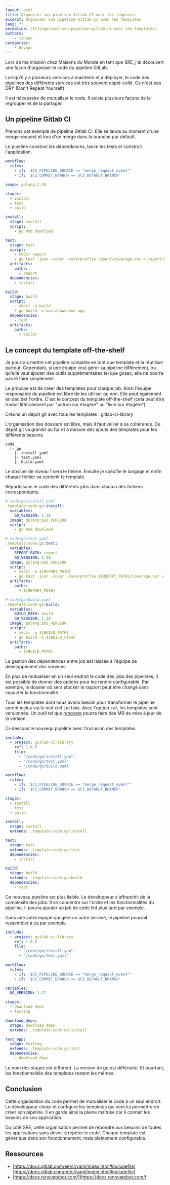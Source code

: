 ```yaml
---
layout: post
title: Organiser son pipeline Gitlab CI avec les templates
excerpt: Organiser son pipeline Gitlab CI avec les templates
lang: fr
permalink: /fr/organiser-son-pipeline-gitlab-ci-avec-les-templates/
authors:
    - tthuon
categories:
    - devops
---
```


Lors de ma mission chez Maisons du Monde en tant que SRE, j'ai découvert une façon d'organiser le code du pipeline GitLab.

Lorsqu'il y a plusieurs services à maintenir et à déployer, le code des pipelines des différents
services est très souvent copié-collé. Ce n'est pas DRY (Don't Repeat Yourself).

Il est nécessaire de mutualiser le code. Il existe plusieurs façons de le regrouper et de la partager.

## Un pipeline Gitlab CI

Prenons cet exemple de pipeline Gitlab CI. Elle se lance au moment d'une merge-request
et lors d'un merge dans la branche par défault.

Le pipeline construit les dépendances, lance les tests et construit l'application.

```yaml
workflow:
  rules:
    - if: '$CI_PIPELINE_SOURCE == "merge_request_event"'
    - if: '$CI_COMMIT_BRANCH == $CI_DEFAULT_BRANCH'

image: golang:1.18

stages:
  - install
  - test
  - build

install:
  stage: install
  script:
    - go mod download

test:
  stage: test
  script:
    - mkdir report
    - go test -json -cover -coverprofile report/coverage.out > report/unittest.json
  artifacts:
    paths:
      - report
  dependencies:
    - install

build:
  stage: build
  script:
    - mkdir -p build
    - go build -o build/awesome-app
  dependencies:
    - test
  artifacts:
    paths:
      - build/
```

## Le concept du template off-the-shelf

Je pourrais mettre cet pipeline complète en tant que template et la réutiliser partout. Cependant, si
une équipe veut gérer sa pipeline différement, ou qu'elle veut ajouter des outils supplémentaires tel que
gosec, elle ne pourra pas le faire simplement.

Le principe est de créer des templates pour chaque job. Ainsi l'équipe responsable du pipeline est libre
de les utiliser ou non. Elle peut également en décider l'ordre. C'est le concept du template off-the-shelf
(cela peut être traduit littéralement par "patron sur étagère" ou "livre sur étagère").

Créons un dépôt git avec tous les templates : gitlab-ci-library

L'organisation des dossiers est libre, mais il faut veiller à sa cohérence. Ce dépôt git va grandir au
fur et à mesure des ajouts des templates pour les différents besoins.

```
code
  |- go
    |- install.yaml
    |- test.yaml
    |- build.yaml
```

Le dossier de niveau 1 sera le thème. Ensuite je spécifie le langage et enfin chaque fichier va contenir le template.

Répartissons le code des différents jobs dans chacun des fichiers correspondants.

```yaml
# code/go/install.yaml
.template:code:go:install:
  variables:
    GO_VERSION: 1.18
  image: golang:$GO_VERSION
  script:
    - go mod download
```

```yaml
# code/go/test.yaml
.template:code:go:test:
  variables:
    REPORT_PATH: report
    GO_VERSION: 1.18
  image: golang:$GO_VERSION
  script:
    - mkdir -p ${REPORT_PATH}
    - go test -json -cover -coverprofile ${REPORT_PATH}/coverage.out > ${REPORT_PATH}/unittest.json
  artifacts:
    paths:
      - ${REPORT_PATH}
```

```yaml
# code/go/build.yaml
.template:code:go:build:
  variables:
    BUILD_PATH: build
    GO_VERSION: 1.18
  image: golang:$GO_VERSION
  script:
    - mkdir -p ${BUILD_PATH}
    - go build -o ${BUILD_PATH}
  artifacts:
    paths:
      - ${BUILD_PATH}
```

La gestion des dépendences entre job est laissée à l'équipe de développement des services.

En plus de mutualiser en un seul endroit le code des jobs des pipelines, il est possible de donner
des options pour les rendre configurable. Par exemple, le dossier où sera stocker le rapport peut être
changé sans impacter la fonctionnalité.

Tous les templates dont nous avons besoin pour transformer le pipeline seront inclus via le mot clef `include`.
Avec l'option `ref`, les templates sont versionnés. Un outil tel que [renovate](https://docs.renovatebot.com/)
pourra faire des MR de mise à jour de la version.

Ci-dessous le nouvequ pipeline avec l'inclusion des templates.

```yaml
include:
  - project: gitlab-ci-library
    ref: 1.0.0
    file:
      - '/code/go/install.yaml'
      - '/code/go/test.yaml'
      - '/code/go/build.yaml'

workflow:
  rules:
    - if: '$CI_PIPELINE_SOURCE == "merge_request_event"'
    - if: '$CI_COMMIT_BRANCH == $CI_DEFAULT_BRANCH'

stages:
  - install
  - test
  - build

install:
  stage: install
  extends: .template:code:go:install

test:
  stage: test
  extends: .template:code:go:test
  dependencies:
    - install

build:
  stage: build
  extends: .template:code:go:build
  dependencies:
    - test
```

Ce nouveau pipeline est plus lisible. Le développeur s'affranchit de la complexité des jobs. Il se concentre sur
l'ordre et les fonctionnalités du pipeline. Il pourra ajouter un job de code lint plus tard par exemple.

Dans une autre équipe qui gère un autre service, le pipeline pourrait ressembler à ça par exemple.

```yaml
include:
  - project: gitlab-ci-library
    ref: 1.0.0
    file:
      - '/code/go/install.yaml'
      - '/code/go/test.yaml'

workflow:
  rules:
    - if: '$CI_PIPELINE_SOURCE == "merge_request_event"'
    - if: '$CI_COMMIT_BRANCH == $CI_DEFAULT_BRANCH'

variables:
  GO_VERSION: 1.17

stages:
  - download deps
  - testing

download_deps:
  stage: download deps
  extends: .template:code:go:install

test_app:
  stage: testing
  extends: .template:code:go:test
  dependencies:
    - download deps
```

Le nom des stages est différent. La version de go est différente. Et pourtant, les fonctionnalités des templates restent les mêmes.

## Conclusion

Cette organisation du code permet de mutualiser le code à un seul endroit. Le développeur choisi et configure les templates
qui vont lui permettre de créer son pipeline. Il en garde ainsi la pleine maîtrise car il connait les besoins de son application.

Du côté SRE, cette organisation permet de répondre aux besoins de toutes les applications sans devoir à répéter le code.
Chaque template est générique dans son fonctionnement, mais pleinement configurable.

## Ressources

- [https://docs.gitlab.com/ee/ci/yaml/index.html#includefile](https://docs.gitlab.com/ee/ci/yaml/index.html#includefile)
- [https://docs.renovatebot.com/](https://docs.renovatebot.com/)

